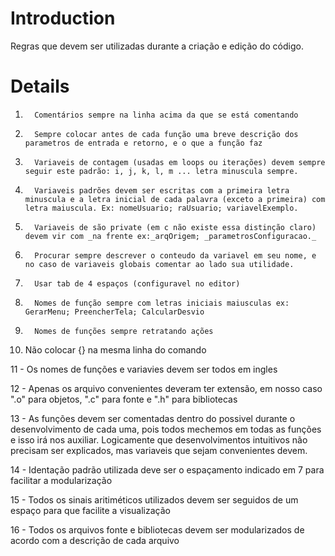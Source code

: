 # Introduction #

Regras que devem ser utilizadas durante a criação e edição do código.


# Details #


1.       Comentários sempre na linha acima da que se está comentando

2.       Sempre colocar antes de cada função uma breve descrição dos parametros de entrada e retorno, e o que a função faz

3.       Variaveis de contagem (usadas em loops ou iterações) devem sempre seguir este padrão: i, j, k, l, m ... letra minuscula sempre.

4.       Variaveis padrões devem ser escritas com a primeira letra minuscula e a letra inicial de cada palavra (exceto a primeira) com letra maiuscula. Ex: nomeUsuario; raUsuario; variavelExemplo.

5.       Variaveis de são private (em c não existe essa distinção claro) devem vir com _na frente ex:_arqOrigem; _parametrosConfiguracao._

6.       Procurar sempre descrever o conteudo da variavel em seu nome, e no caso de variaveis globais comentar ao lado sua utilidade.

7.       Usar tab de 4 espaços (configuravel no editor)

8.       Nomes de função sempre com letras iniciais maiusculas ex: GerarMenu; PreencherTela; CalcularDesvio

9.       Nomes de funções sempre retratando ações

10.   Não colocar {} na mesma linha do comando

11 - Os nomes de funções e variavies devem ser todos em ingles

12 - Apenas os arquivo convenientes deveram ter extensão, em nosso caso ".o" para objetos, ".c" para fonte e ".h" para bibliotecas

13 - As funções devem ser comentadas dentro do possivel durante o desenvolvimento de cada uma, pois todos mechemos em todas as funções e isso irá nos auxiliar. Logicamente que desenvolvimentos intuitivos não precisam ser explicados, mas variaveis que sejam convenientes devem.

14 - Identação padrão utilizada deve ser o espaçamento indicado em 7 para facilitar a modularização

15 - Todos os sinais aritiméticos utilizados devem ser seguidos de um espaço para que facilite a visualização

16 - Todos os arquivos fonte e bibliotecas devem ser modularizados de acordo com a descrição de cada arquivo